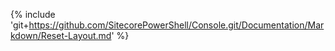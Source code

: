 {% include 'git+https://github.com/SitecorePowerShell/Console.git/Documentation/Markdown/Reset-Layout.md' %}
